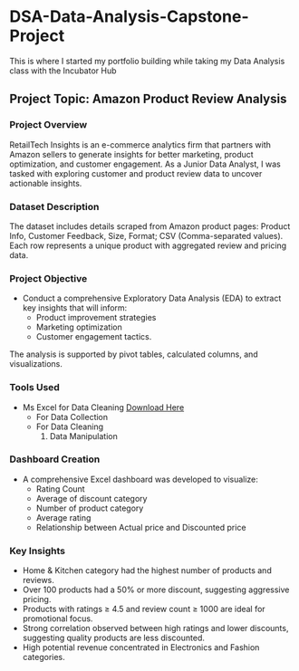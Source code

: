 # DSA-Data-Analysis-Capstone-Project
This is where I started my portfolio building while taking my Data Analysis class with the Incubator Hub

## Project Topic: Amazon Product Review Analysis

### Project Overview
RetailTech Insights is an e-commerce analytics firm that partners with Amazon sellers to generate insights for better marketing, product optimization, and customer engagement. As a Junior Data Analyst, I was tasked with exploring customer and product review data to uncover actionable insights.

### Dataset Description
The dataset includes details scraped from Amazon product pages: Product Info, Customer Feedback, Size, Format; CSV (Comma-separated values). Each row represents a unique product with aggregated review and pricing data.

### Project Objective
- Conduct a comprehensive Exploratory Data Analysis (EDA) to extract key insights that will inform:
  - Product improvement strategies
  - Marketing optimization
  - Customer engagement tactics.
    
The analysis is supported by pivot tables, calculated columns, and visualizations.

### Tools Used
- Ms Excel for Data Cleaning [Download Here](https://www.mircosoft.com)
  - For Data Collection
  - For Data Cleaning
    1. Data Manipulation

### Dashboard Creation
- A comprehensive Excel dashboard was developed to visualize:
  - Rating Count
  - Average of discount category
  - Number of product category
  - Average rating
  - Relationship between Actual price and Discounted price

### Key Insights
- Home & Kitchen category had the highest number of products and reviews.
- Over 100 products had a 50% or more discount, suggesting aggressive pricing.
- Products with ratings ≥ 4.5 and review count ≥ 1000 are ideal for promotional focus.
- Strong correlation observed between high ratings and lower discounts, suggesting quality products are less discounted.
- High potential revenue concentrated in Electronics and Fashion categories.

